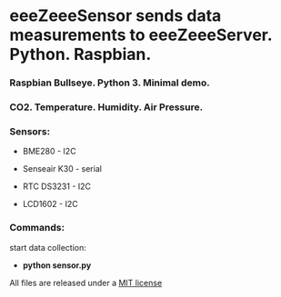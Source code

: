 <h1>eeeZeeeSensor sends data measurements to eeeZeeeServer. Python. Raspbian. </h1>

<h3>Raspbian Bullseye. Python 3. Minimal demo.</h3> 

<h3>CO2. Temperature. Humidity. Air Pressure.</h3>

<h3>Sensors:</h3>

- BME280 - I2C

- Senseair K30 - serial

- RTC DS3231 - I2C

- LCD1602 - I2C

<h3>Commands:</h3>

start data collection: 
* <b>python sensor.py</b>


All files are released under a [MIT license](https://en.wikipedia.org/wiki/MIT_License)
  
